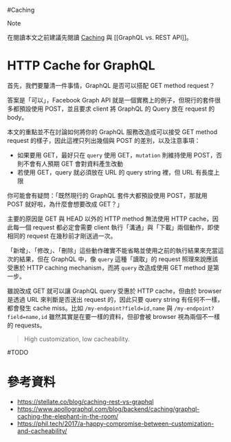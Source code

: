 #Caching 

>[!Note]
>在閱讀本文之前建議先閱讀 [Caching](</System Design/Caching.canvas>) 與 [[GraphQL vs. REST API]]。

# HTTP Cache for GraphQL

首先，我們要釐清一件事情，GraphQL 是否可以搭配 GET method request？

答案是「可以」，Facebook Graph API 就是一個實務上的例子，但現行的套件很多都預設使用 POST，並且要求 client 將 GraphQL 的 Query 放在 request 的 body。

本文的重點並不在討論如何將你的 GraphQL 服務改造成可以接受 GET method request 的樣子，因此這裡只列出幾個與 POST 的差別，以及注意事項：

- 如果要用 GET，最好只在 `query` 使用 GET，`mutation` 則維持使用 POST，否則不會有人預期 GET 會對資料產生改動
- 若使用 GET，query 就必須放在 URL 的 query string 裡，但 URL 有長度上限

你可能會有疑問：「既然現行的 GraphQL 套件大都預設使用 POST，那就用 POST 就好啦，為什麼會想要改成 GET？」

主要的原因是 GET 與 HEAD 以外的 HTTP method 無法使用 HTTP cache，因此每一個 request 都必定會需要 client 執行「溝通」與「下載」兩個動作，即使相同的 request 在幾秒前才剛送過一次。

「新增」、「修改」、「刪除」這些動作確實不能省略並使用之前的執行結果來充當這次的結果，但在 GraphQL 中，像 `query` 這種「讀取」的 request 照理來說應該受惠於 HTTP caching mechanism，而將 `query` 改造成使用 GET method 是第一步。

雖說改成 GET 就可以讓 GraphQL query 受惠於 HTTP cache，但由於 browser 是透過 URL 來判斷是否送出 request 的，因此只要 query string 有任何不一樣，都會發生 cache miss。比如 `/my-endpoint?field=id,name` 與 `/my-endpoint?field=name,id` 雖然其實是在要一樣的資料，但卻會被 browser 視為兩個不一樣的 requests。

>High customization, low cacheability.

#TODO

# 參考資料

- <https://stellate.co/blog/caching-rest-vs-graphql>
- <https://www.apollographql.com/blog/backend/caching/graphql-caching-the-elephant-in-the-room/>
- <https://phil.tech/2017/a-happy-compromise-between-customization-and-cacheability/>
